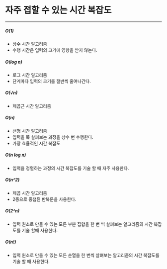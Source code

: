 # 자주 접할 수 있는 시간 복잡도

---

##### O(1)

- 상수 시간 알고리즘
- 수행 시간은 입력의 크기에 영향을 받지 않는다.

##### O(log n)

- 로그 시간 알고리즘
- 단계마다 입력의 크기를 절반씩 줄여나간다.

##### O(√n)

- 제곱근 시간 알고리즘

##### O(n)

- 선형 시간 알고리즘
- 입력을 쭉 살펴보는 과정을 상수 번 수행한다.
- 가장 효율적인 시간 복잡도

##### O(n log n)

- 입력을 정렬하는 과정의 시간 복잡도를 기술 할 때 자주 사용한다.

##### O(n^2)

- 제곱 시간 알고리즘
- 2중으로 중첩된 반복문을 사용한다.

##### O(2^n)

- 입력 원소로 만들 수 있는 모든 부분 집합을 한 번 씩 살펴보는 알고리즘의 시간 복잡도를 기술 할때 사용한다.

##### O(n!)

- 입력 원소로 만들 수 있는 모든 순열을 한 번씩 살펴보는 알고리즘의 시간 복잡도를 기술 할 때 사용한다.

